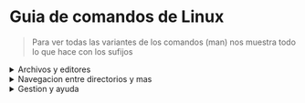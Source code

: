 # Guia de comandos de Linux
> Para ver todas las variantes de los comandos (man) nos muestra todo lo que hace con los sufijos 

<details>
  <summary>Archivos y editores</summary>
  <p>En linux todo es un fichero. Estos ficheros se organizan en una estructura de jerarquia, de tipo arbol. El nivel mas alto del sistema de fichero es / o directorio raiz. Todos los demas ficheros y directorios estan debajo.</p>
  <div>
     <h4>Grupos importantes de direcotiros de Linux:</h4>
    <div>
       <li>/bin: aplicaciones binarias importantes</li> 
       <li>/boot: Ficheros de configuracion de arranque, nucleos y otros fichero para el arranque. </li>
       <li>/dev: Ficheros de dispositivo</li>
       <li>/etc: ficheros de configuracion, scripts de arranque.</li>
       <li>/home: directorios personales</li> 
      <a href="https://help.ubuntu.com/kubuntu/desktopguide/es/directories-file-systems.html"> Ver mas sobre ficheros en GNU/Linux </a>
    </div>
  </div>
  
  <div>
    <h5>Comandos</h5>
    
  - *vim*: mas utilizado en servidores o en su otra version (vi)
    - :edit "nombre" (crea el archivo si no existe o lo edita si existe)
    - i (activa el modo escritura)
    - :w (guarda el archivo)
    - :q (salir tranqui) :q! (fuerza en la salida)
  - *nano*: es un poco mas lindo que vim tenes los comandos abajo para guiarte
  - *mcedit*: se maneja con los f1,f2,f3.. pero hayq ue instalarlo.
  - *file*: determina el tipo de archivo
  - *cat*: podemos ver las lineas del archivo
  - *more*: te permite desplazarte por el archivo
  - *less*: te permite ver linea por linea
  - *head*: muestra las primeras 10 lineas de cada archivo
  - *df -h /home*: con este comando podemos ver cuanto espacio nos queda en la particion
 </details>
 <details>
   
</div>
  <summary>Navegacion entre directorios y mas</summary>
  
  - *cd*: acceder a una carpeta y (*cd ..*) para salir de esa carpeta
  - *mkdir*: crea un directorio
  - *rmdir*: borra directorio
  - *ln*: crea enlaces de archivos para poder acceder en otro lugar (accesso directo)
  - *tail*: muestra las ultimas 10 lienas de una archivo o verlo en tiempo real linea por linea
  - *locate*: busca en todo el sistema un archivo
  - *find*: Busca un archivo en toda la jerarquia de directorios
  - *ls*: muestra el contenido del directorio. con ls palabra* buscamos los archivos con la palabra a buscar
  - *pwd*: muestra la ruta actual
  - *cp*: copia un archivo
  - *mv*: mover un archivo
  - *who*: Muestra usuarios activos, junto con sus terminales la hora y la IP y con "w" vemos mas lindo
 </details>
 
<details>
  <summary>Gestion y ayuda</summary>
  <p>which "comando", nos dice donde se ubica el comando</p>
  
  <div>
    
  - *shutdown [opciones] [tiempo] [mensaje]*: apaga (-h) o reinicia(-r) el sistema.
    - ejemplo: shutdown +15 "Backup en curso" 
  - *reboot*: reinicia el sistema de forma sgura, cerrando procesos y desmontando sistemas de archivos correctamente (requiere privilegios).
  - *halt*: detiene el sistema de forma segura cerrando todos los procesos, apaga la CPU y sincroniza los sistema de archivos (requiere privilegios)
  - *uname -a*: Muestra informacion detallada del sistema operativo
  - *dmesg*: Podemos ver los mensajes del Kernel, podemos diagnosticar el hardware y arranque del sistema y eventos del nucleo (requiere privilegios)
  - *lspci*: Muestra una lista de los dispositivos conectados al bus PCI (Peripheral Component Interconnect).(requiere privilegios)
  - *at*: Programa tareas unicas que se ejecutaran en un momento especifico en el futuro. Lee los comandos desde la entrada o desde una rchivo usa el shell por defecto (/bin/sh) para ejecutar las tareas.
    -  *atq*: Lista las tareas pendientes
    -  *atrm*: Elimina una tarea programada por si ID
  - *cron*: se usa para tareas repetitivas
  - *netstat*: Monitoreo de red

  </div>
</details>

